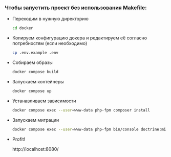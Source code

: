 ### Чтобы запустить проект без использования Makefile:

- Переходим в нужную директорию

  ```bash
  cd docker
  ```

- Копируем конфигурацию докера и редактируем её согласно потребностям (если необходимо)

  ```bash
  cp .env.example .env
  ```

- Собираем образы

  ```bash
  docker compose build
  ```

- Запускаем контейнеры

  ```bash
  docker compose up
  ```

- Устанавливаем зависимости

  ```bash
  docker compose exec --user=www-data php-fpm composer install
  ```

- Запускаем миграции

  ```bash
  docker compose exec --user=www-data php-fpm bin/console doctrine:migrations:migrate --no-interaction
  ```

- Profit!

  http://localhost:8080/
